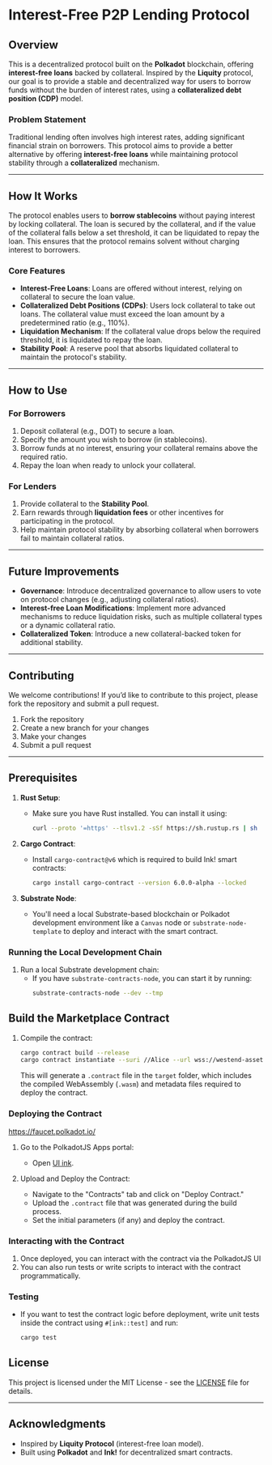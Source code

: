# **Interest-Free P2P Lending Protocol**

## **Overview**

This is a decentralized protocol built on the **Polkadot** blockchain, offering **interest-free loans** backed by collateral. Inspired by the **Liquity** protocol, our goal is to provide a stable and decentralized way for users to borrow funds without the burden of interest rates, using a **collateralized debt position (CDP)** model.

### **Problem Statement**

Traditional lending often involves high interest rates, adding significant financial strain on borrowers. This protocol aims to provide a better alternative by offering **interest-free loans** while maintaining protocol stability through a **collateralized** mechanism.

---

## **How It Works**

The protocol enables users to **borrow stablecoins** without paying interest by locking collateral. The loan is secured by the collateral, and if the value of the collateral falls below a set threshold, it can be liquidated to repay the loan. This ensures that the protocol remains solvent without charging interest to borrowers.

### **Core Features**

- **Interest-Free Loans**: Loans are offered without interest, relying on collateral to secure the loan value.
- **Collateralized Debt Positions (CDPs)**: Users lock collateral to take out loans. The collateral value must exceed the loan amount by a predetermined ratio (e.g., 110%).
- **Liquidation Mechanism**: If the collateral value drops below the required threshold, it is liquidated to repay the loan.
- **Stability Pool**: A reserve pool that absorbs liquidated collateral to maintain the protocol's stability.

---

## **How to Use**

### **For Borrowers**

1. Deposit collateral (e.g., DOT) to secure a loan.
2. Specify the amount you wish to borrow (in stablecoins).
3. Borrow funds at no interest, ensuring your collateral remains above the required ratio.
4. Repay the loan when ready to unlock your collateral.

### **For Lenders**

1. Provide collateral to the **Stability Pool**.
2. Earn rewards through **liquidation fees** or other incentives for participating in the protocol.
3. Help maintain protocol stability by absorbing collateral when borrowers fail to maintain collateral ratios.

---

## **Future Improvements**

- **Governance**: Introduce decentralized governance to allow users to vote on protocol changes (e.g., adjusting collateral ratios).
- **Interest-free Loan Modifications**: Implement more advanced mechanisms to reduce liquidation risks, such as multiple collateral types or a dynamic collateral ratio.
- **Collateralized Token**: Introduce a new collateral-backed token for additional stability.

---

## **Contributing**

We welcome contributions! If you’d like to contribute to this project, please fork the repository and submit a pull request.

1. Fork the repository
2. Create a new branch for your changes
3. Make your changes
4. Submit a pull request

---

## Prerequisites

1. **Rust Setup**:

   - Make sure you have Rust installed. You can install it using:
     ```bash
     curl --proto '=https' --tlsv1.2 -sSf https://sh.rustup.rs | sh
     ```

2. **Cargo Contract**:

   - Install `cargo-contract@v6` which is required to build Ink! smart contracts:
     ```bash
     cargo install cargo-contract --version 6.0.0-alpha --locked
     ```

3. **Substrate Node**:
   - You'll need a local Substrate-based blockchain or Polkadot development environment like a `Canvas` node or `substrate-node-template` to deploy and interact with the smart contract.

### Running the Local Development Chain

1. Run a local Substrate development chain:
   - If you have `substrate-contracts-node`, you can start it by running:
     ```bash
     substrate-contracts-node --dev --tmp
     ```

## Build the Marketplace Contract

1. Compile the contract:

   ```bash
   cargo contract build --release
   cargo contract instantiate --suri //Alice --url wss://westend-asset-hub-rpc.polkadot.io
   ```

   This will generate a `.contract` file in the `target` folder, which includes the compiled WebAssembly (`.wasm`) and metadata files required to deploy the contract.

### Deploying the Contract

https://faucet.polkadot.io/

1. Go to the PolkadotJS Apps portal:

   - Open [UI ink](https://inkv6alpha.netlify.app/).

2. Upload and Deploy the Contract:
   - Navigate to the "Contracts" tab and click on "Deploy Contract."
   - Upload the `.contract` file that was generated during the build process.
   - Set the initial parameters (if any) and deploy the contract.

### Interacting with the Contract

1. Once deployed, you can interact with the contract via the PolkadotJS UI
2. You can also run tests or write scripts to interact with the contract programmatically.

### Testing

- If you want to test the contract logic before deployment, write unit tests inside the contract using `#[ink::test]` and run:
  ```bash
  cargo test
  ```

## **License**

This project is licensed under the MIT License - see the [LICENSE](LICENSE) file for details.

---

## **Acknowledgments**

- Inspired by **Liquity Protocol** (interest-free loan model).
- Built using **Polkadot** and **Ink!** for decentralized smart contracts.
